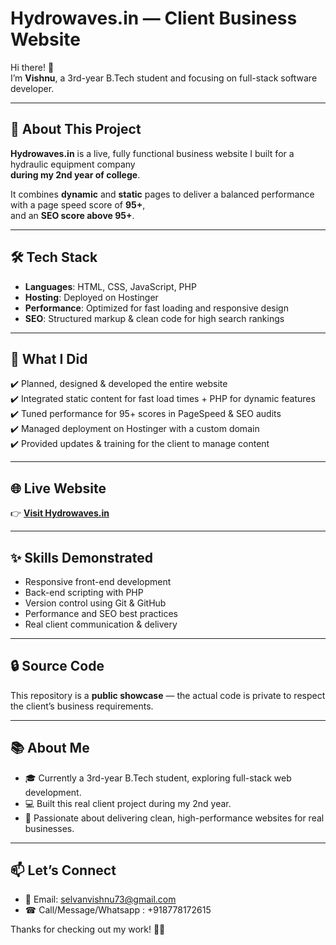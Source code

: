 # Hydrowaves.in — Client Business Website

Hi there! 👋  
I’m **Vishnu**, a 3rd-year B.Tech student and focusing on full-stack software developer.

---

## 🚀 About This Project

**Hydrowaves.in** is a live, fully functional business website I built for a hydraulic equipment company  
**during my 2nd year of college**.

It combines **dynamic** and **static** pages to deliver a balanced performance with a page speed score of **95+**,  
and an **SEO score above 95+**.

---

## 🛠️ Tech Stack

- **Languages**: HTML, CSS, JavaScript, PHP  
- **Hosting**: Deployed on Hostinger  
- **Performance**: Optimized for fast loading and responsive design  
- **SEO**: Structured markup & clean code for high search rankings

---

## 🎯 What I Did

✔️ Planned, designed & developed the entire website  
✔️ Integrated static content for fast load times + PHP for dynamic features  
✔️ Tuned performance for 95+ scores in PageSpeed & SEO audits  
✔️ Managed deployment on Hostinger with a custom domain  
✔️ Provided updates & training for the client to manage content

---

## 🌐 Live Website

👉 [**Visit Hydrowaves.in**](https://hydrowaves.in)

---

## ✨ Skills Demonstrated

- Responsive front-end development
- Back-end scripting with PHP
- Version control using Git & GitHub
- Performance and SEO best practices
- Real client communication & delivery

---

## 🔒 Source Code

This repository is a **public showcase** — the actual code is private to respect the client’s business requirements.

---

## 📚 About Me

- 🎓 Currently a 3rd-year B.Tech student, exploring full-stack web development.
- 💻 Built this real client project during my 2nd year.
- 🌟 Passionate about delivering clean, high-performance websites for real businesses.

---

## 📫 Let’s Connect

- 📧 Email: [selvanvishnu73@gmail.com](mailto:selvanvishnu73@gmail.com)
- ☎ Call/Message/Whatsapp : +918778172615
  
Thanks for checking out my work! 🚀✨
